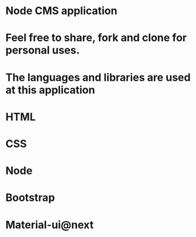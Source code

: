 # Node CMS application
# Feel free to share, fork and clone for personal uses.
# The languages and libraries are used at this application
#     HTML
#     CSS
#     Node
#     Bootstrap
#     Material-ui@next
